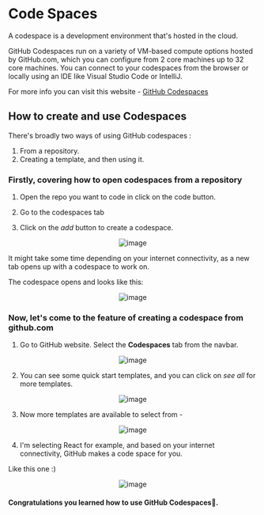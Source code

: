 # Code Spaces

A codespace is a development environment that's hosted in the cloud.

GitHub Codespaces run on a variety of VM-based compute options hosted by GitHub.com, which you can configure from 2 core machines up to 32 core machines. You can connect to your codespaces from the browser or locally using an IDE like Visual Studio Code or IntelliJ.

For more info you can visit this website - [GitHub Codespaces](https://github.com/features/codespaces)

## How to create and use Codespaces

There's broadly two ways of using GitHub codespaces :

1. From a repository.
2. Creating a template, and then using it.

### Firstly, covering how to open codespaces from a repository

1. Open the repo you want to code in click on the code button.

2. Go to the codespaces tab

3. Click on the *add* button to create a codespace.

<div style='text-align: center;'>

![image](https://user-images.githubusercontent.com/111558974/206271055-0bb9238d-f0dc-459c-b0ea-f3edc4259ec7.png)

</div>

It might take some time depending on your internet connectivity, as a new tab opens up with a codespace to work on.

The codespace opens and looks like this:

<div style='text-align: center;'>

![image](https://user-images.githubusercontent.com/111558974/206272842-72082769-7f0a-4a0e-8083-40c4e92435b9.png)

</div>


### Now, let's come to the feature of creating a codespace from github.com

1. Go to GitHub website. Select the **Codespaces** tab from the navbar.

<div style='text-align: center;'>

![image](https://user-images.githubusercontent.com/111558974/206275128-a2d1e9db-6d4f-4b7f-a00b-504e28ed0c2b.png)

</div>

2. You can see some quick start templates, and you can click on *see all* for more templates.

<div style='text-align: center;'>

![image](https://user-images.githubusercontent.com/111558974/206275889-3e7b64fc-19eb-4e4f-95a6-3b6bfb869220.png)

</div>

3. Now more templates are available to select from - 

<div style='text-align: center;'>

![image](https://user-images.githubusercontent.com/111558974/206276034-78787b08-38d5-46b7-8cea-3d9350a5a1aa.png)

</div>

4. I'm selecting React for example, and based on your internet connectivity, GitHub makes a code space for you.

Like this one :)

<div style='text-align: center;'>

![image](https://user-images.githubusercontent.com/111558974/206276503-128f118a-6734-49e4-8698-f84dd237195d.png)

</div>


#### Congratulations you learned how to use GitHub Codespaces🎉.

